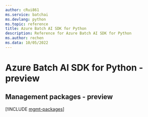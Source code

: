 ```yaml
---
author: cRui861
ms.service: batchai
ms.devlang: python
ms.topic: reference
title: Azure Batch AI SDK for Python
description: Reference for Azure Batch AI SDK for Python
ms.author: rechen
ms.data: 10/05/2022
---
```

# Azure Batch AI SDK for Python - preview

## Management packages - preview
[!INCLUDE [mgmt-packages](batch-ai-mgmt-index.md)]